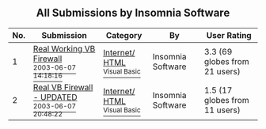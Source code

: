 ﻿<div align="center">

## All Submissions by Insomnia Software

</div>

No.  | Submission | Category | By   | User Rating
---- | ---------- | -------- | ---- | -----------
1 | [Real Working VB Firewall<br /><sup>2003-06-07 14:18:16</sup>](https://github.com/Planet-Source-Code/insomnia-software-real-working-vb-firewall__1-46026) | [Internet/ HTML<br /><sup>Visual Basic</sup>](../ByCategory/internet-html__1-34.md) | Insomnia Software | 3.3 (69 globes from 21 users)
2 | [Real VB Firewall \- UPDATED<br /><sup>2003-06-07 20:48:22</sup>](https://github.com/Planet-Source-Code/insomnia-software-real-vb-firewall-updated__1-46037) | [Internet/ HTML<br /><sup>Visual Basic</sup>](../ByCategory/internet-html__1-34.md) | Insomnia Software | 1.5 (17 globes from 11 users)
